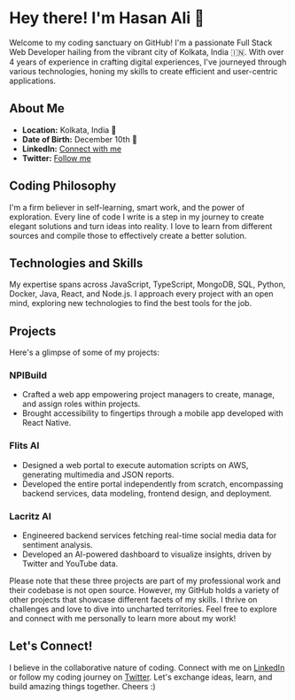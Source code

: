 # Hey there! I'm Hasan Ali 👋

Welcome to my coding sanctuary on GitHub! I'm a passionate Full Stack Web Developer hailing from the vibrant city of Kolkata, India 🇮🇳. With over 4 years of experience in crafting digital experiences, I've journeyed through various technologies, honing my skills to create efficient and user-centric applications.

## About Me

- **Location:** Kolkata, India 🌆
- **Date of Birth:** December 10th 🎂
- **LinkedIn:** [Connect with me](https://www.linkedin.com/in/hasan-ali-b9602416b/)
- **Twitter:** [Follow me](https://twitter.com/hasanluvscode)

## Coding Philosophy

I'm a firm believer in self-learning, smart work, and the power of exploration. Every line of code I write is a step in my journey to create elegant solutions and turn ideas into reality. I love to learn from different sources and compile those to effectively create a better solution.

## Technologies and Skills

My expertise spans across JavaScript, TypeScript, MongoDB, SQL, Python, Docker, Java, React, and Node.js. I approach every project with an open mind, exploring new technologies to find the best tools for the job.

## Projects

Here's a glimpse of some of my projects:

### NPIBuild
- Crafted a web app empowering project managers to create, manage, and assign roles within projects.
- Brought accessibility to fingertips through a mobile app developed with React Native.

### Flits AI
- Designed a web portal to execute automation scripts on AWS, generating multimedia and JSON reports.
- Developed the entire portal independently from scratch, encompassing backend services, data modeling, frontend design, and deployment.

### Lacritz AI
- Engineered backend services fetching real-time social media data for sentiment analysis.
- Developed an AI-powered dashboard to visualize insights, driven by Twitter and YouTube data.

Please note that these three projects are part of my professional work and their codebase is not open source. However, my GitHub holds a variety of other projects that showcase different facets of my skills. I thrive on challenges and love to dive into uncharted territories. Feel free to explore and connect with me personally to learn more about my work!

## Let's Connect!

I believe in the collaborative nature of coding. Connect with me on [LinkedIn](https://www.linkedin.com/in/hasan-ali-b9602416b/) or follow my coding journey on [Twitter](https://twitter.com/hasanluvscode). Let's exchange ideas, learn, and build amazing things together. Cheers :)
